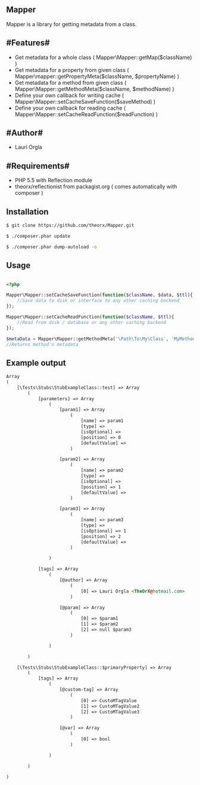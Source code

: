 ## Mapper ##

Mapper is a library for getting metadata from a class.


#Features#
----------

- Get metadata for a whole class ( Mapper\Mapper::getMap($className) )
- Get metadata for a property from given class ( Mapper\mapper::getPropertyMeta($className, $propertyName) )
- Get metadata for a method from given class ( Mapper\Mapper::getMethodMeta($className, $methodName) )
- Define your own callback for writing cache ( Mapper\Mapper::setCacheSaveFunction($saveMethod) )
- Define your own callback for reading cache ( Mapper\Mapper::setCacheReadFunction($readFunction) )

#Author#
--------

- Lauri Orgla

#Requirements#
------------

- PHP 5.5 with Reflection module
- theorx/reflectionist from packagist.org ( comes automatically with composer )

Installation
------------
```sh
$ git clone https://github.com/theorx/Mapper.git

$ ./composer.phar update

$ ./composer.phar dump-autoload -o
```


Usage
-----
```php

<?php

Mapper\Mapper::setCacheSaveFunction(function($className, $data, $ttl){
    //Save data to disk or interface to any other caching backend
});

Mapper\Mapper::setCacheReadFunction(function($className, $ttl){
    //Read from disk / database or any other caching backend
});

$metaData = Mapper\Mapper::getMethodMeta('\Path\To\My\Class', 'MyMethodName');
//Returns method's metadata


```

Example output
--------------

```html
Array
(
    [\Tests\Stubs\StubExampleClass::test] => Array
        (
            [parameters] => Array
                (
                    [param1] => Array
                        (
                            [name] => param1
                            [type] =>
                            [isOptional] =>
                            [position] => 0
                            [defaultValue] =>
                        )

                    [param2] => Array
                        (
                            [name] => param2
                            [type] =>
                            [isOptional] =>
                            [position] => 1
                            [defaultValue] =>
                        )

                    [param3] => Array
                        (
                            [name] => param3
                            [type] =>
                            [isOptional] => 1
                            [position] => 2
                            [defaultValue] =>
                        )

                )

            [tags] => Array
                (
                    [@author] => Array
                        (
                            [0] => Lauri Orgla <TheOrX@hotmail.com>
                        )

                    [@param] => Array
                        (
                            [0] => $param1
                            [1] => $param2
                            [2] => null $param3
                        )

                )

        )

    [\Tests\Stubs\StubExampleClass::$primaryProperty] => Array
        (
            [tags] => Array
                (
                    [@custom-tag] => Array
                        (
                            [0] => CustoMTagValue
                            [1] => CustoMTagValue2
                            [2] => CustoMTagValue3
                        )

                    [@var] => Array
                        (
                            [0] => bool
                        )

                )

        )

)
```